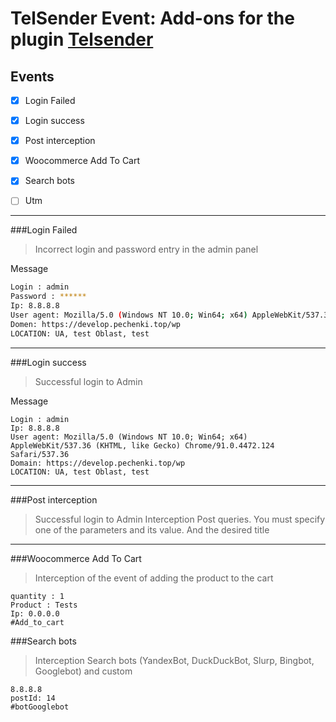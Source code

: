 
# TelSender Event: Add-ons for the plugin [Telsender](https://ru.wordpress.org/plugins/telsender/)

## Events
- [x] Login Failed 
- [x] Login success
- [x] Post interception
- [x] Woocommerce Add To Cart
- [x] Search bots
- [ ] Utm


---
###Login Failed
>Incorrect login and password entry in the admin panel

Message
```sh 📛 Failed login 📛:
Login : admin
Password : ******
Ip: 8.8.8.8
User agent: Mozilla/5.0 (Windows NT 10.0; Win64; x64) AppleWebKit/537.36 (KHTML, like Gecko) Chrome/91.0.4472.124 Safari/537.36        
Domen: https://develop.pechenki.top/wp       
LOCATION: UA, test Oblast, test
```   
---
###Login success
>Successful login to Admin

Message
```✅ Login success ✅:
Login : admin  
Ip: 8.8.8.8
User agent: Mozilla/5.0 (Windows NT 10.0; Win64; x64) AppleWebKit/537.36 (KHTML, like Gecko) Chrome/91.0.4472.124 Safari/537.36        
Domain: https://develop.pechenki.top/wp 
LOCATION: UA, test Oblast, test   
```   
---
###Post interception
>Successful login to Admin
> Interception Post queries.
> You must specify one of the parameters and its value.
> And the desired title

---
###Woocommerce Add To Cart
>Interception of the event of adding the product to the cart
> 
```🛒 Add to cart: 
quantity : 1
Product : Tests      
Ip: 0.0.0.0
#Add_to_cart
```

###Search bots
>Interception Search bots (YandexBot, DuckDuckBot, Slurp, Bingbot, Googlebot) and custom
>
```Visit Search bot Googlebot:  
8.8.8.8
postId: 14 
#botGooglebot
```


 
